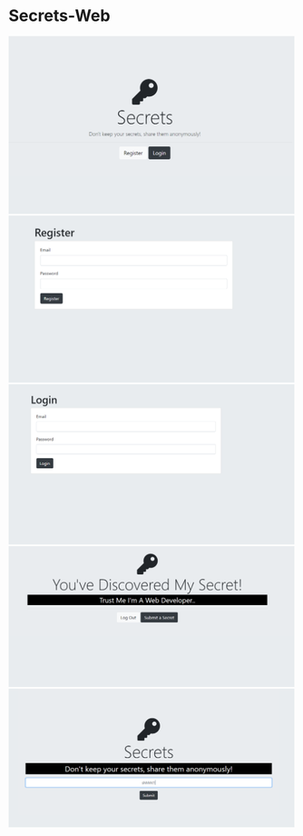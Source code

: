 # Secrets-Web
<img src="sw-1.png" alt="Screenshot 1">
<img src="sw-2.png" alt="Screenshot 2">
<img src="sw-3.png" alt="Screenshot 3">
<img src="sw-4.png" alt="Screenshot 4">
<img src="sw-5.png" alt="Screenshot 5">

